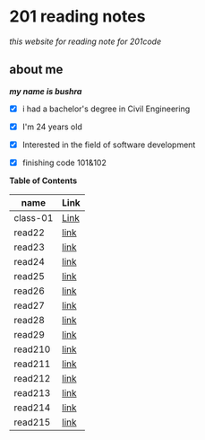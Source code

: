 # 201 reading notes
*this website for reading note for 201code*

## about me
***my name is bushra*** 
- [x] i had a bachelor's degree  in Civil Engineering
- [x] I'm 24 years old
- [x] Interested in the field of software development
- [x] finishing code 101&102 


  


**Table of Contents**
  
 | name | Link |
|-----------|--------|
| class-01| [Link](class-01.md)|
| read22|[link](read22.md)|
|read23 |[link](read23.md)|
| read24 |[link](read24.md)|
|read25| [link](read25.md)|
|read26|[link](read26.md)|
|read27|[link](read27.md)|
|read28|[link](read28.md)|
|read29|[link](read29.md)|
|read210|[link](read210.md)|
|read211|[link](read211.md)|
|read212|[link](read212.md)|
|read213|[link](read213.md)|
|read214|[link](read214.md)|
|read215|[link](read215.md)|


